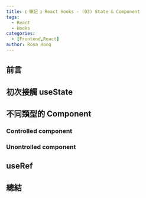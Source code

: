 ```yaml
---
title: ⟬ 筆記 ⟭ React Hooks - (03) State & Component
tags:
  - React
  - Hooks
categories:
  - [Frontend,React]
author: Rosa Hong
---
```

## 前言

## 初次接觸 useState 

## 不同類型的 Component 

### Controlled component


### Unontrolled component

## useRef

## 總結